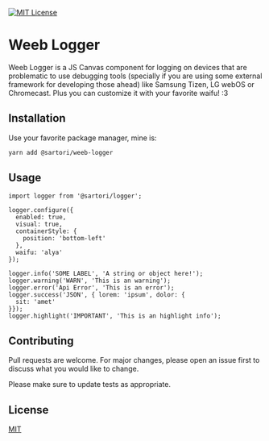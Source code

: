 [![MIT License](https://img.shields.io/badge/License-MIT-green.svg)](https://choosealicense.com/licenses/mit/) 

# Weeb Logger

Weeb Logger is a JS Canvas component for logging on devices that are problematic to use debugging tools (specially if you are using some external framework for developing those ahead) like Samsung Tizen, LG webOS or Chromecast. Plus you can customize it with your favorite waifu! :3 

## Installation

Use your favorite package manager, mine is:

```bash
yarn add @sartori/weeb-logger
```

## Usage

```tsx
import logger from '@sartori/logger';

logger.configure({
  enabled: true,
  visual: true,
  containerStyle: {
    position: 'bottom-left'
  },
  waifu: 'alya'
});

logger.info('SOME LABEL', 'A string or object here!');
logger.warning('WARN', 'This is an warning');
logger.error('Api Error', 'This is an error');
logger.success('JSON', { lorem: 'ipsum', dolor: {
  sit: 'amet'
}});
logger.highlight('IMPORTANT', 'This is an highlight info');
```

## Contributing

Pull requests are welcome. For major changes, please open an issue first
to discuss what you would like to change.

Please make sure to update tests as appropriate.

## License

[MIT](./LICENSE)
